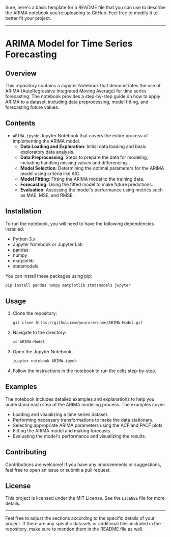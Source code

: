 Sure, here's a basic template for a README file that you can use to describe the ARIMA notebook you're uploading to GitHub. Feel free to modify it to better fit your project.

---

# ARIMA Model for Time Series Forecasting

## Overview

This repository contains a Jupyter Notebook that demonstrates the use of ARIMA (AutoRegressive Integrated Moving Average) for time series forecasting. The notebook provides a step-by-step guide on how to apply ARIMA to a dataset, including data preprocessing, model fitting, and forecasting future values.

## Contents

- `ARIMA.ipynb`: Jupyter Notebook that covers the entire process of implementing the ARIMA model.
  - **Data Loading and Exploration**: Initial data loading and basic exploratory data analysis.
  - **Data Preprocessing**: Steps to prepare the data for modeling, including handling missing values and differencing.
  - **Model Selection**: Determining the optimal parameters for the ARIMA model using criteria like AIC.
  - **Model Fitting**: Fitting the ARIMA model to the training data.
  - **Forecasting**: Using the fitted model to make future predictions.
  - **Evaluation**: Assessing the model's performance using metrics such as MAE, MSE, and RMSE.

## Installation

To run the notebook, you will need to have the following dependencies installed:

- Python 3.x
- Jupyter Notebook or Jupyter Lab
- pandas
- numpy
- matplotlib
- statsmodels

You can install these packages using pip:

```sh
pip install pandas numpy matplotlib statsmodels jupyter
```

## Usage

1. Clone the repository:
    ```sh
    git clone https://github.com/yourusername/ARIMA-Model.git
    ```

2. Navigate to the directory:
    ```sh
    cd ARIMA-Model
    ```

3. Open the Jupyter Notebook:
    ```sh
    jupyter notebook ARIMA.ipynb
    ```

4. Follow the instructions in the notebook to run the cells step-by-step.

## Examples

The notebook includes detailed examples and explanations to help you understand each step of the ARIMA modeling process. The examples cover:

- Loading and visualizing a time series dataset.
- Performing necessary transformations to make the data stationary.
- Selecting appropriate ARIMA parameters using the ACF and PACF plots.
- Fitting the ARIMA model and making forecasts.
- Evaluating the model's performance and visualizing the results.

## Contributing

Contributions are welcome! If you have any improvements or suggestions, feel free to open an issue or submit a pull request.

## License

This project is licensed under the MIT License. See the `LICENSE` file for more details.

---

Feel free to adjust the sections according to the specific details of your project. If there are any specific datasets or additional files included in the repository, make sure to mention them in the README file as well.
